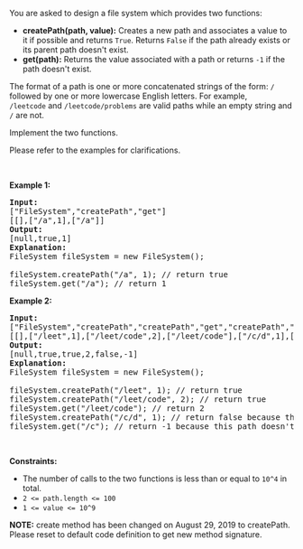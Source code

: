 <p>You are asked to design a file system&nbsp;which provides two functions:</p>

<ul>
	<li><strong>createPath(path, value):</strong>&nbsp;Creates a new path and associates a value to it if possible and returns <code>True</code>.&nbsp;Returns <code>False</code>&nbsp;if the path already exists or its parent path doesn&#39;t exist.</li>
	<li><strong>get(path):</strong>&nbsp;Returns the value associated with a path or returns&nbsp;<code>-1</code>&nbsp;if the path doesn&#39;t exist.</li>
</ul>

<p>The format of a path is&nbsp;one or more concatenated strings of the form:&nbsp;<code>/</code> followed by one or more lowercase English letters. For example, <code>/leetcode</code>&nbsp;and <code>/leetcode/problems</code>&nbsp;are valid paths while an empty string and <code>/</code>&nbsp;are not.</p>

<p>Implement the two functions.</p>

<p>Please refer to the examples for clarifications.</p>

<p>&nbsp;</p>
<p><strong>Example 1:</strong></p>

<pre>
<strong>Input:</strong> 
[&quot;FileSystem&quot;,&quot;createPath&quot;,&quot;get&quot;]
[[],[&quot;/a&quot;,1],[&quot;/a&quot;]]
<strong>Output:</strong> 
[null,true,1]
<strong>Explanation:</strong> 
FileSystem fileSystem = new FileSystem();

fileSystem.createPath(&quot;/a&quot;, 1); // return true
fileSystem.get(&quot;/a&quot;); // return 1
</pre>

<p><strong>Example 2:</strong></p>

<pre>
<strong>Input:</strong> 
[&quot;FileSystem&quot;,&quot;createPath&quot;,&quot;createPath&quot;,&quot;get&quot;,&quot;createPath&quot;,&quot;get&quot;]
[[],[&quot;/leet&quot;,1],[&quot;/leet/code&quot;,2],[&quot;/leet/code&quot;],[&quot;/c/d&quot;,1],[&quot;/c&quot;]]
<strong>Output:</strong> 
[null,true,true,2,false,-1]
<strong>Explanation:</strong> 
FileSystem fileSystem = new FileSystem();

fileSystem.createPath(&quot;/leet&quot;, 1); // return true
fileSystem.createPath(&quot;/leet/code&quot;, 2); // return true
fileSystem.get(&quot;/leet/code&quot;); // return 2
fileSystem.createPath(&quot;/c/d&quot;, 1); // return false because the parent path &quot;/c&quot; doesn&#39;t exist.
fileSystem.get(&quot;/c&quot;); // return -1 because this path doesn&#39;t exist.
</pre>

<p>&nbsp;</p>
<p><strong>Constraints:</strong></p>

<ul>
	<li>The number of&nbsp;calls to the two functions&nbsp;is less than or equal to <code>10^4</code> in total.</li>
	<li><code>2 &lt;= path.length &lt;= 100</code></li>
	<li><code>1 &lt;= value &lt;= 10^9</code></li>
</ul>

<p><strong>NOTE:</strong>&nbsp;create method has been changed on August&nbsp;29, 2019 to createPath. Please reset to default code definition to get new method signature.</p>
